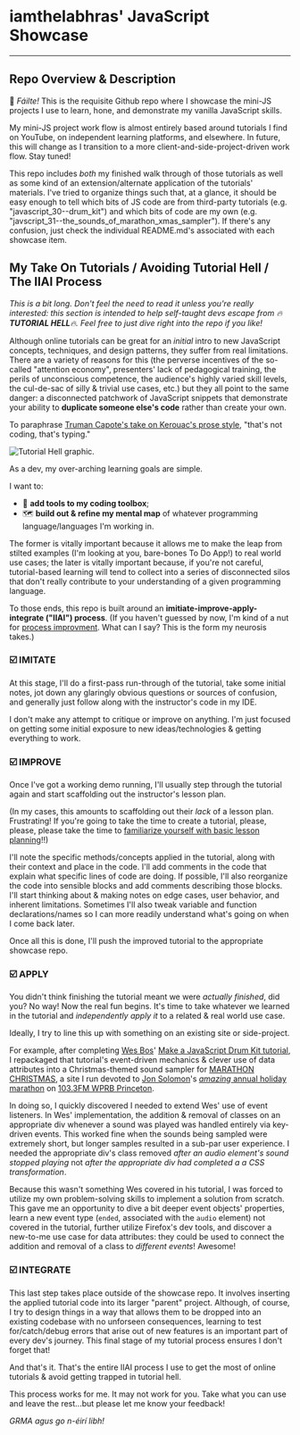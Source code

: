 # iamthelabhras' JavaScript Showcase
<hr>

## Repo Overview & Description

👋 *Fáilte!* This is the requisite Github repo where I showcase the mini-JS projects I use to learn, hone, and demonstrate my vanilla JavaScript skills.  

My mini-JS project work flow is almost entirely based around tutorials I find on YouTube, on independent learning platforms, and elsewhere.  In future, this will change as I transition to a more client-and-side-project-driven work flow.  Stay tuned!

This repo includes *both* my finished walk through of those tutorials as well as some kind of an extension/alternate application of the tutorials' materials.  I've tried to organize things such that, at a glance, it should be easy enough to tell which bits of JS code are from third-party tutorials (e.g. "javascript_30--drum_kit") and which bits of code are my own (e.g. "javscript_31--the_sounds_of_marathon_xmas_sampler").  If there's any confusion, just check the individual README.md's associated with each showcase item.

## My Take On Tutorials / Avoiding Tutorial Hell / The IIAI Process

*This is a bit long. Don't feel the need to read it unless you're really interested: this section is intended to help self-taught devs escape from 🔥**TUTORIAL HELL**🔥.  Feel free to just dive right into the repo if you like!*

Although online tutorials can be great for an *initial* intro to new JavaScript concepts, techniques, and design patterns, they suffer from real limitations.  There are a variety of reasons for this (the perverse incentives of the so-called "attention economy", presenters' lack of pedagogical training, the perils of unconscious competence, the audience's highly varied skill levels, the cul-de-sac of silly & trivial use cases, etc.) but they all point to the same danger: a disconnected patchwork of JavaScript snippets that demonstrate your ability to **duplicate someone else's code** rather than create your own.  

To paraphrase [Truman Capote's take on Kerouac's prose style](https://quoteinvestigator.com/2015/09/18/typing/), "that's not coding, that's typing."

<img src="https://miro.medium.com/max/1000/1*eCLhg_ry2Mtn93CWwPnWtA.png" alt="Tutorial Hell graphic.">


As a dev, my over-arching learning goals are simple.  

I want to: 

- 🧰 **add tools to my coding toolbox**; 
- 🗺️ **build out & refine my mental map** of whatever programming language/languages I'm working in.  

The former is vitally important because it allows me to make the leap from stilted examples (I'm looking at you, bare-bones To Do App!) to real world use cases; the later is vitally important because, if you're not careful, tutorial-based learning will tend to collect into a series of disconnected silos that don't really contribute to your understanding of a given programming language. 

To those ends, this repo is built around an **imitiate-improve-apply-integrate ("IIAI") process**.  (If you haven't guessed by now, I'm kind of a nut for [process improvment](https://larrymg.me/#ing_system).  What can I say?  This is the form my neurosis takes.)

### ☑️ IMITATE

At this stage, I'll do a first-pass run-through of the tutorial, take some initial notes, jot down any glaringly obvious questions or sources of confusion, and generally just follow along with the instructor's code in my IDE.  

I don't make any attempt to critique or improve on anything.  I'm just focused on getting some initial exposure to new ideas/technologies & getting everything to work.

### ☑️ IMPROVE

Once I've got a working demo running, I'll usually step through the tutorial again and start scaffolding out the instructor's lesson plan.  

(In my cases, this amounts to scaffolding out their *lack* of a lesson plan.  Frustrating!  If you're going to take the time to create a tutorial, please, please, please take the time to [familiarize yourself with basic lesson planning](https://poorvucenter.yale.edu/BackwardDesign)!!)  

I'll note the specific methods/concepts applied in the tutorial, along with their context and place in the code.  I'll add comments in the code that explain what specific lines of code are doing.  If possible, I'll also reorganize the code into sensible blocks and add comments describing those blocks.  I'll start thinking about & making notes on edge cases, user behavior, and inherent limitations.  Sometimes I'll also tweak variable and function declarations/names so I can more readily understand what's going on when I come back later.  

Once all this is done, I'll push the improved tutorial to the appropriate showcase repo.

### ☑️ APPLY

You didn't think finishing the tutorial meant we were *actually finished*, did you?  No way!  Now the real fun begins.  It's time to take whatever we learned in the tutorial and *independently apply it* to a related & real world use case.  

Ideally, I try to line this up with something on an existing site or side-project. 

For example, after completing [Wes Bos](https://twitter.com/wesbos)' [Make a JavaScript Drum Kit tutorial](https://www.youtube.com/watch?v=VuN8qwZoego), I repackaged that tutorial's event-driven mechanics & clever use of data attributes into a Christmas-themed sound sampler for [MARATHON CHRISTMAS](https://marathon.christmas), a site I run devoted to [Jon Solomon](https://twitter.com/jonsolomon)'s [*amazing* annual holiday marathon](https://www.communitynews.org/archives/jon-solomon-brings-wprb-music-marathon-home-for-the-holidays/article_2dc3e312-c74f-5389-9edf-1b54f4e0eb80.html) on [103.3FM WPRB Princeton](https://wprb.com/).  

In doing so, I quickly discovered I needed to extend Wes' use of event listeners.  In Wes' implementation, the addition & removal of classes on an appropriate div whenever a sound was played was handled entirely via key-driven events.  This worked fine when the sounds being sampled were extremely short, but longer samples resulted in a sub-par user experience.  I needed the appropriate div's class removed *after an audio element's sound stopped playing* not *after the appropriate div had completed a a CSS transformation*.  

Because this wasn't something Wes covered in his tutorial, I was forced to utilize my own problem-solving skills to implement a solution from scratch.  This gave me an opportunity to dive a bit deeper event objects' properties, learn a new event type (`ended`, associated with the `audio` element) not covered in the tutorial, further utilize Firefox's dev tools, and discover a new-to-me use case for data attributes: they could be used to connect the addition and removal of a class to *different events*!  Awesome!

### ☑️ INTEGRATE

This last step takes place outside of the showcase repo.  It involves inserting the applied tutorial code into its larger "parent" project.  Although, of course, I try to design things in a way that allows them to be dropped into an existing codebase with no unforseen consequences, learning to test for/catch/debug errors that arise out of new features is an important part of every dev's journey.  This final stage of my tutorial process ensures I don't forget that!

 And that's it.  That's the entire IIAI process I use to get the most of online tutorials & avoid getting trapped in tutorial hell.  

This process works for me.  It may not work for you.  Take what you can use and leave the rest...but please let me know your feedback!

*GRMA agus go n-éirí libh!* 
